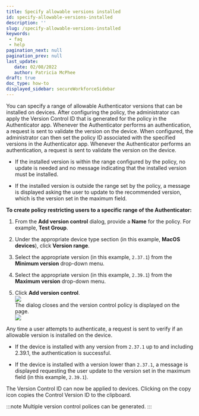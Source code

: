 ```yaml
---
title: Specify allowable versions installed
id: specify-allowable-versions-installed
description: ''
slug: /specify-allowable-versions-installed
keywords: 
 - faq
 - help
pagination_next: null
pagination_prev: null
last_update: 
   date: 02/08/2022
   author: Patricia McPhee
draft: true
doc_type: how-to
displayed_sidebar: secureWorkforceSidebar
---  
```



You can specify a range of allowable Authenticator versions that can be installed on devices. After configuring the policy, the administrator can apply the Version Control ID that is generated for the policy in the Authenticator app. Whenever the Authenticator performs an authentication, a request is sent to validate the version on the device. When configured, the administrator can then set the policy ID associated with the specified versions in the Authenticator app. Whenever the Authenticator performs an authentication, a request is sent to validate the version on the device.

*   If the installed version is within the range configured by the policy, no update is needed and no message indicating that the installed version must be installed.
    
*   If the installed version is outside the range set by the policy, a message is displayed asking the user to update to the recommended version, which is the version set in the maximum field.
  
**To create policy restricting users to a specific range of the Authenticator:**

1.  From the **Add version control** dialog, provide a **Name** for the policy. For example, **Test Group**.
    
2.  Under the appropriate device type section (in this example, **MacOS devices**), click **Version range**.
    
3.  Select the appropriate version (in this example, `2.37.1`) from the **Minimum version** drop-down menu.
    
4.  Select the appropriate version (in this example, `2.39.1`) from the **Maximum version** drop-down menu.
    
5.  Click **Add version control**.  
    ![](/images/version-control/version_control_test_group_macos_range.png)  
    The dialog closes and the version control policy is displayed on the page.  
    ![](/images/version-control/version_control_test_group_macos_range_added.png)
    

Any time a user attempts to authenticate, a request is sent to verify if an allowable version is installed on the device.

*   If the device is installed with any version from `2.37.1` up to and including 2.39.1, the authentication is successful.
    
*   If the device is installed with a version lower than `2.37.1`, a message is displayed requesting the user update to the version set in the maximum field (in this example, `2.39.1`).
    

The Version Control ID can now be applied to devices. Clicking on the copy icon copies the Control Version ID to the clipboard.

:::note
Multiple version control polices can be generated.
:::

